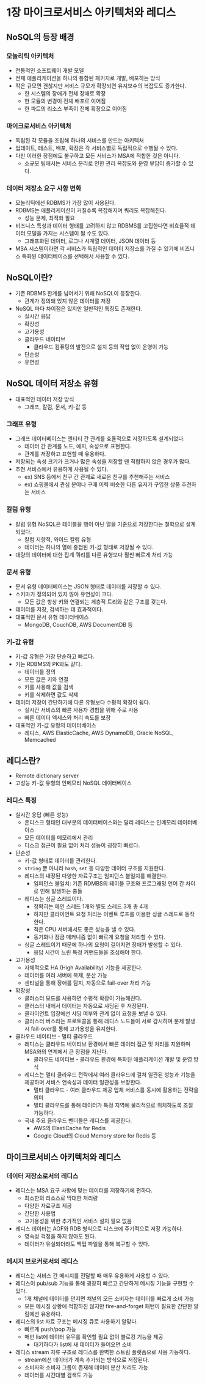 # 1장 마이크로서비스 아키텍처와 레디스

## NoSQL의 등장 배경

### 모놀리틱 아키텍처

- 전통적인 소프트웨어 개발 모델
- 전체 애플리케이션을 하나의 통합된 패키지로 개발, 배포하는 방식
- 작은 규모면 괜찮지만 서비스 규모가 확장되면 유지보수의 복잡도도 증가한다.
    - 한 시스템의 장애가 전체 장애로 확장
    - 한 모듈의 변경이 전체 배포로 이어짐
    - 한 파트의 리소스 부족이 전체 확장으로 이어짐

### 마이크로서비스 아키텍처

- 독립된 각 모듈을 조립해 하나의 서비스를 만드는 아키텍처
- 업데이트, 테스트, 배포, 확장은 각 서비스별로 독립적으로 수행될 수 있다.
- 다만 이러한 장점에도 불구하고 모든 서비스가 MSA에 적합한 것은 아니다.
    - 소규모 팀에서는 서비스 분리로 인한 관리 복잡도와 운영 부담이 증가할 수 있다.

### 데이터 저장소 요구 사항 변화

- 모놀리틱에선 RDBMS가 가장 많이 사용된다.
- RDBMS는 애플리케이션이 커질수록 복잡해지며 쿼리도 복잡해진다.
    - 성능 문제, 최적화 필요
- 비즈니스 특성과 데이터 형태를 고려하지 않고 RDBMS를 고집한다면 비효율적 데이터 모델을 가지는 시스템이 될 수도 있다.
    - 그래프화된 데이터, 로그나 시계열 데이터, JSON 데이터 등
- MSA 시스템이라면 각 서비스가 독립적인 데이터 저장소를 가질 수 있기에 비즈니스 특화된 데이터베이스를 선택해서 사용할 수 있다.

## NoSQL이란?

- 기존 RDBMS 한계를 넘어서기 위해 NoSQL이 등장한다.
    - 관계가 정의돼 있지 않은 데이터를 저장
- NoSQL 마다 차이점은 있지만 일반적인 특징도 존재한다.
    - 실시간 응답
    - 확장성
    - 고갸용성
    - 클라우드 네이티브
        - 클라우드 컴퓨팅의 발전으로 설치 등의 작업 없이 운영이 가능
    - 단순성
    - 유연성

## NoSQL 데이터 저장소 유형

- 대표적인 데이터 저장 방식
  - 그래프, 칼럼, 문서, 키-값 등

### 그래프 유형

- 그래프 데이터베이스는 엔티티 간 관계를 효율적으로 저장하도록 설계되었다.
  - 데이터 간 관계를 노드, 에지, 속성으로 표현한다.
  - 관계를 저장하고 표현할 때 유용하다.
- 저장되는 속성 크기가 크거나 많은 속성을 저장할 땐 적합하지 않은 경우가 많다.
- 추천 서비스에서 유용하게 사용될 수 있다.
  - ex) SNS 등에서 친구 간 관계로 새로운 친구를 추천해주는 서비스
  - ex) 쇼핑몰에서 관심 분야나 구매 이력 비슷한 다른 유저가 구입한 상품 추천하는 서비스

### 칼럼 유형

- 칼럼 유형 NoSQL은 테이블을 행이 아닌 열을 기준으로 저장한다는 철학으로 설계되었다.
  - 칼럼 지향적, 와이드 칼럼 유형
  - 데이터는 하나의 열에 중첩된 키-값 형태로 저장될 수 있다.
- 대량의 데이터에 대한 집계 쿼리를 다른 유형보다 훨씬 빠르게 처리 가능

### 문서 유형

- 문서 유형 데이터베이스는 JSON 형태로 데이터를 저장할 수 있다.
- 스키마가 정의되어 있지 않아 유연성이 크다.
  - 모든 값은 항상 키와 연결되는 게층적 트리와 같은 구조를 갖는다.
- 데이터를 저장, 검색하는 데 효과적이다.
- 대표적인 문서 유형 데이터베이스
  - MongoDB, CouchDB, AWS DocumentDB 등

### 키-값 유형

- 키-값 유형은 가장 단순하고 빠르다.
- 키는 RDBMS의 PK와도 같다.
  - 데이터를 정의
  - 모든 값은 키와 연결
  - 키를 사용해 값을 검색
  - 키를 삭제하면 값도 삭제
- 데이터 저장이 간단하기에 다른 유형보다 수평적 확장이 쉽다.
  - 실시간 서비스의 빠른 사용자 경험을 위해 주로 사용
  - 빠른 데이터 엑세스와 처리 속도를 보장
- 대표적인 키-값 유형의 데이터베이스
  - 레디스, AWS ElasticCache, AWS DynamoDB, Oracle NoSQL, Memcached

## 레디스란?

- Remote dictionary server
- 고성능 키-값 유형의 인메모리 NoSQL 데이터베이스

### 레디스 특징

- 실시간 응답 (빠른 성능)
  - 온디스크 형태인 대부분의 데이터베이스와는 달리 레디스는 인메모리 데이터베이스
  - 모든 데이터를 메모리에서 관리
  - 디스크 접근이 필요 없어 처리 성능이 굉장히 빠르다.
- 단순성
  - 키-값 형태로 데이터를 관리한다.
  - `string` 뿐 아니라 `hash`, `set` 등 다양한 데이터 구조를 지원한다.
  - 레디스의 내장된 다양한 자료구조는 임피던스 불일치를 해결한다.
    - 임피던스 불일치: 기존 RDMBS의 테이블 구조와 프로그래밍 언어 간 차이로 인해 발생하는 충돌
  - 레디스는 싱글 스레드이다.
    - 정확히는 메인 스레드 1개와 별도 스레드 3개 총 4개
    - 하지만 클라이언트 요청 처리는 이벤트 루프를 이용한 싱글 스레드로 동작한다.
    - 적은 CPU 서버에서도 좋은 성능을 낼 수 있다.
    - 동기화나 잠금 매커니즘 없이 빠르게 요청을 처리할 수 있다.
  - 싱글 스레드이기 때문에 하나의 요청이 길어지면 장애가 발생할 수 있다.
    - 응답 시간이 느린 특정 커맨드들을 조심해야 한다.
- 고가용성
  - 자체적으로 HA (High Availability) 기능을 제공한다.
  - 데이터를 여러 서버에 복제, 분산 가능
  - 센티널을 통해 장애를 탐지, 자동으로 fail-over 처리 가능
- 확장성
  - 클러스터 모드를 사용하면 수평적 확장이 가능해진다.
  - 클러스터 내에서 데이터는 자동으로 샤딩된 후 저장된다.
  - 클라이언트 입장에선 샤딩 여부와 관계 없이 요청을 보낼 수 있다.
  - 클러스터 버스라는 프로토콜을 통해 레디스 노드들이 서로 감시하며 문제 발생 시 fail-over를 통해 고가용성을 유지한다.
- 클라우드 네이티브 - 멀티 클라우드
  - 레디스는 클라우드 네이티브 환경에서 빠른 데이터 접근 및 처리를 지원하며 MSA와의 연계에서 큰 장점을 지닌다.
    - 클라우드 네이티브 -  클라우드 환경에 특화된 애플리케이션 개발 및 운영 방식
  - 레디스는 멀티 클라우드 전략에서 여러 클라우드에 걸쳐 일관된 성능과 기능을 제공하며 서비스 연속성과 데이터 일관성을 보장한다.
    - 멀티 클라우드 - 여러 클라우드 제공 업체 서비스를 동시에 활용하는 전략을 의미
    - 멀티 클라우드를 통해 데이터가 특정 지역에 물리적으로 위치하도록 조절 가능하다.
  - 국내 주요 클라우드 벤더들은 레디스를 제공한다.
    - AWS의 ElastiCache for Redis
    - Google Cloud의 Cloud Memory store for Redis 등
## 마이크로서비스 아키텍처와 레디스

### 데이터 저장소로서의 레디스

- 레디스는 MSA 요구 사항에 맞는 데이터를 저장하기에 편하다.
  - 최소한의 리소스로 막대한 처리량
  - 다양한 자료구조 제공
  - 간단한 사용법
  - 고가용성을 위한 추가적인 서비스 설치 필요 없음
- 레디스 데이터는 AOF와 RDB 형식으로 디스크에 주기적으로 저장 가능하다.
  - 영속성 걱정을 하지 않아도 된다.
  - 데이터가 유실되더라도 백업 파일을 통해 복구할 수 있다.

### 메시지 브로커로서의 레디스

- 레디스는 서비스 간 메시지를 전달할 때 매우 유용하게 사용할 수 있다.
- 레디스이 pub/sub 기능을 통해 굉장히 빠르고 간단하게 메시징 기능을 구현할 수 있다.
  - 1개 채널에 데이터를 던지면 채널의 모든 소비자는 데이터를 빠르게 소비 가능
  - 모든 메시징 상황에 적합하진 않지만 fire-and-forget 패턴이 필요한 간단한 알림에선 유용하다.
- 레디스의 list 자료 구조는 메시징 큐로 사용하기 알맞다.
  - 빠르게 push/pop 가능
  - 매번 list에 데이터 유무를 확인할 필요 없이 블로킹 기능을 제공
    - 대기하다가 list에 새 데이터가 들어오면 소비
- 레디스 stream 자류 구조로 레디스를 완벽한 스트림 플랫폼으로 사용 가능하다.
  - stream에선 데이터가 계속 추가되는 방식으로 저장된다.
  - 소비자와 소비자 그룹이 존재해 데이터 분산 처리도 가능
  - 데이터를 시간대별 검색도 가능
